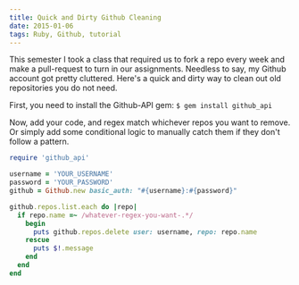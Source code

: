 ```yaml
---
title: Quick and Dirty Github Cleaning
date: 2015-01-06
tags: Ruby, Github, tutorial
---
```



This semester I took a class that required us to fork a repo every week and make
a pull-request to turn in our assignments. Needless to say, my Github account
got pretty cluttered. Here's a quick and dirty way to clean out old repositories
you do not need.

First, you need to install the Github-API gem:
    `$ gem install github_api`

Now, add your code, and regex match whichever repos you want to remove. Or
simply add some conditional logic to manually catch them if they don't follow a
pattern.

```ruby
require 'github_api'

username = 'YOUR_USERNAME'
password = 'YOUR_PASSWORD'
github = Github.new basic_auth: "#{username}:#{password}"

github.repos.list.each do |repo|
  if repo.name =~ /whatever-regex-you-want-.*/
    begin
      puts github.repos.delete user: username, repo: repo.name
    rescue
      puts $!.message
    end
  end
end
```

